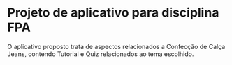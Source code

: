# Projeto de aplicativo para disciplina FPA
O aplicativo proposto trata de aspectos relacionados a Confecção de Calça Jeans, contendo Tutorial e Quiz relacionados ao tema escolhido.
